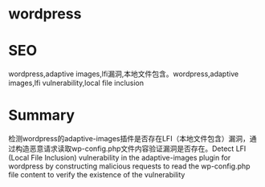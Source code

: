 # wordpress
# SEO
wordpress,adaptive images,lfi漏洞,本地文件包含。wordpress,adaptive images,lfi vulnerability,local file inclusion
# Summary
检测wordpress的adaptive-images插件是否存在LFI（本地文件包含）漏洞，通过构造恶意请求读取wp-config.php文件内容验证漏洞是否存在。Detect LFI (Local File Inclusion) vulnerability in the adaptive-images plugin for wordpress by constructing malicious requests to read the wp-config.php file content to verify the existence of the vulnerability
